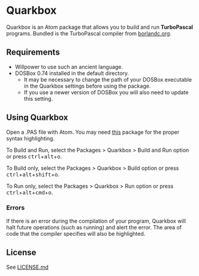 # Quarkbox
Quarkbox is an Atom package that allows you to build and run **TurboPascal** programs. Bundled is the TurboPascal compiler from [borlandc.org](http://borlandc.org).

## Requirements
- Willpower to use such an ancient language.
- DOSBox 0.74 installed in the default directory.
    - It may be necessary to change the path of your DOSBox executable in the Quarkbox settings before using the package.
    - If you use a newer version of DOSBox you will also need to update this setting.

## Using Quarkbox
Open a .PAS file with Atom. You may need [this](https://atom.io/packages/language-pascal) package for the proper syntax highlighting.

To Build and Run, select the Packages > Quarkbox > Build and Run option or press <kbd>ctrl</kbd>+<kbd>alt</kbd>+<kbd>o</kbd>.

To Build only, select the Packages > Quarkbox > Build option or press <kbd>ctrl</kbd>+<kbd>alt</kbd>+<kbd>shift</kbd>+<kbd>o</kbd>.

To Run only, select the Packages > Quarkbox > Run option or press <kbd>ctrl</kbd>+<kbd>alt</kbd>+<kbd>cmd</kbd>+<kbd>o</kbd>.

### Errors
If there is an error during the compilation of your program, Quarkbox will halt future operations (such as running) and alert the error. The area of code that the compiler specifies will also be highlighted.

## License
See [LICENSE.md](LICENSE.md)
